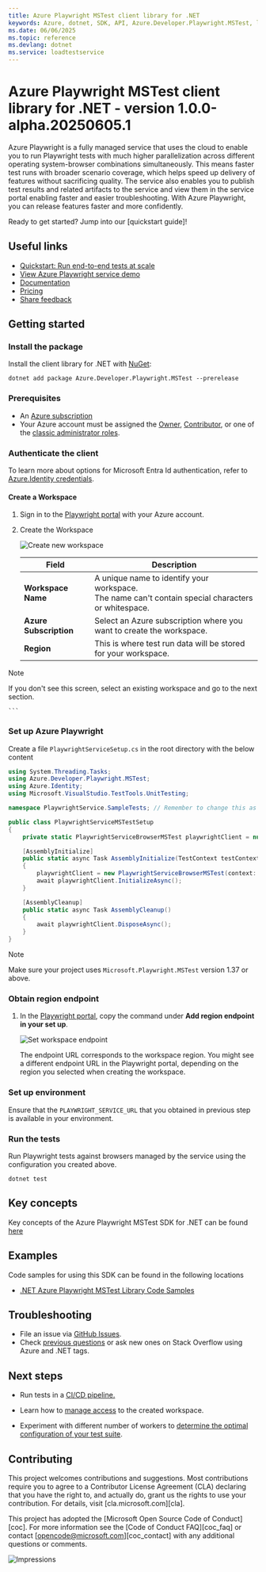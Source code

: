 ```yaml
---
title: Azure Playwright MSTest client library for .NET
keywords: Azure, dotnet, SDK, API, Azure.Developer.Playwright.MSTest, loadtestservice
ms.date: 06/06/2025
ms.topic: reference
ms.devlang: dotnet
ms.service: loadtestservice
---
```

# Azure Playwright MSTest client library for .NET - version 1.0.0-alpha.20250605.1 


Azure Playwright is a fully managed service that uses the cloud to enable you to run Playwright tests with much higher parallelization across different operating system-browser combinations simultaneously. This means faster test runs with broader scenario coverage, which helps speed up delivery of features without sacrificing quality. The service also enables you to publish test results and related artifacts to the service and view them in the service portal enabling faster and easier troubleshooting. With Azure Playwright, you can release features faster and more confidently.

Ready to get started? Jump into our [quickstart guide]<!--(https://github.com/Azure/azure-sdk-for-net/tree/main/sdk/loadtestservice/Azure.Developer.Playwright.MSTest/README.md#getting-started)-->!

## Useful links

-   [Quickstart: Run end-to-end tests at scale](https://aka.ms/mpt/quickstart)
-   [View Azure Playwright service demo](https://youtu.be/GenC1jAeTZE)
-   [Documentation](https://aka.ms/mpt/docs)
-   [Pricing](https://aka.ms/mpt/pricing)
-   [Share feedback](https://aka.ms/mpt/feedback)

## Getting started

### Install the package

Install the client library for .NET with [NuGet](https://www.nuget.org/):

```dotnetcli
dotnet add package Azure.Developer.Playwright.MSTest --prerelease
```

### Prerequisites

-   An [Azure subscription](https://azure.microsoft.com/free/dotnet/)
-   Your Azure account must be assigned the [Owner](https://learn.microsoft.com/azure/role-based-access-control/built-in-roles#owner), [Contributor](https://learn.microsoft.com/azure/role-based-access-control/built-in-roles#contributor), or one of the [classic administrator roles](https://learn.microsoft.com/azure/role-based-access-control/rbac-and-directory-admin-roles#classic-subscription-administrator-roles).

### Authenticate the client

To learn more about options for Microsoft Entra Id authentication, refer to [Azure.Identity credentials](https://github.com/Azure/azure-sdk-for-net/tree/main/sdk/identity/Azure.Identity#credentials).

#### Create a Workspace

1. Sign in to the [Playwright portal](https://aka.ms/mpt/portal) with your Azure account.

2. Create the Workspace

    ![Create new workspace](https://github.com/microsoft/playwright-testing-service/assets/12104064/d571e86b-9d43-48ac-a2b7-63afb9bb86a8)

    | Field                  | Description                                                                                           |
    | ---------------------- | ----------------------------------------------------------------------------------------------------- |
    | **Workspace Name**     | A unique name to identify your workspace.<BR>The name can't contain special characters or whitespace. |
    | **Azure Subscription** | Select an Azure subscription where you want to create the workspace.                                  |
    | **Region**             | This is where test run data will be stored for your workspace.                                        |

> [!NOTE]
> If you don't see this screen, select an existing workspace and go to the next section.

    ```

### Set up Azure Playwright

Create a file `PlaywrightServiceSetup.cs` in the root directory with the below content

```C# Snippet:MSTest_Sample1_SimpleSetup
using System.Threading.Tasks;
using Azure.Developer.Playwright.MSTest;
using Azure.Identity;
using Microsoft.VisualStudio.TestTools.UnitTesting;

namespace PlaywrightService.SampleTests; // Remember to change this as per your project namespace

public class PlaywrightServiceMSTestSetup
{
    private static PlaywrightServiceBrowserMSTest playwrightClient = null!;

    [AssemblyInitialize]
    public static async Task AssemblyInitialize(TestContext testContext)
    {
        playwrightClient = new PlaywrightServiceBrowserMSTest(context: testContext, credential: new DefaultAzureCredential());
        await playwrightClient.InitializeAsync();
    }

    [AssemblyCleanup]
    public static async Task AssemblyCleanup()
    {
        await playwrightClient.DisposeAsync();
    }
}
```

> [!NOTE]
> Make sure your project uses `Microsoft.Playwright.MSTest` version 1.37 or above.

### Obtain region endpoint

1. In the [Playwright portal](https://aka.ms/mpt/portal), copy the command under **Add region endpoint in your set up**.

    ![Set workspace endpoint](https://github.com/microsoft/playwright-testing-service/assets/12104064/d81ca629-2b23-4d34-8b70-67b6f7061a83)

    The endpoint URL corresponds to the workspace region. You might see a different endpoint URL in the Playwright portal, depending on the region you selected when creating the workspace.

### Set up environment

Ensure that the `PLAYWRIGHT_SERVICE_URL` that you obtained in previous step is available in your environment.

### Run the tests

Run Playwright tests against browsers managed by the service using the configuration you created above.

```dotnetcli
dotnet test
```

## Key concepts

Key concepts of the Azure Playwright MSTest SDK for .NET can be found [here](https://aka.ms/mpt/what-is-mpt)

## Examples

Code samples for using this SDK can be found in the following locations

-   [.NET Azure Playwright MSTest Library Code Samples](https://aka.ms/mpt/sample)

## Troubleshooting

-   File an issue via [GitHub Issues](https://github.com/Azure/azure-sdk-for-net/issues).
-   Check [previous questions](https://stackoverflow.com/questions/tagged/azure+.net) or ask new ones on Stack Overflow using Azure and .NET tags.

## Next steps

-   Run tests in a [CI/CD pipeline.](https://aka.ms/mpt/configure-pipeline)

-   Learn how to [manage access](https://aka.ms/mpt/manage-access) to the created workspace.

-   Experiment with different number of workers to [determine the optimal configuration of your test suite](https://aka.ms/mpt/parallelism).

## Contributing

This project welcomes contributions and suggestions. Most contributions require
you to agree to a Contributor License Agreement (CLA) declaring that you have
the right to, and actually do, grant us the rights to use your contribution. For
details, visit [cla.microsoft.com][cla].

This project has adopted the [Microsoft Open Source Code of Conduct][coc].
For more information see the [Code of Conduct FAQ][coc_faq] or contact
[opencode@microsoft.com][coc_contact] with any additional questions or comments.

![Impressions](https://azure-sdk-impressions.azurewebsites.net/api/impressions/azure-sdk-for-net/sdk/loadtestservice/Azure.Developer.Playwright.MSTest/README.png)

